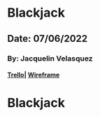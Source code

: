 # Blackjack

## Date: 07/06/2022

### By: Jacquelin Velasquez

#### [Trello](https://trello.com/b/G4E8LQj1/blackjack)| [Wireframe](https://wireframe.cc/pro/edit/563890)

# Blackjack
